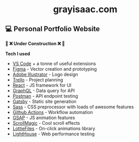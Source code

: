 <h1 align="center">
  grayisaac.com
</h1>

## 💻 Personal Portfolio Website

**🚧 ❌ Under Construction ❌ 🚧**


**Tech I used**
- [VS Code](https://code.visualstudio.com/) + a tonne of useful extensions
- [Figma](https://www.figma.com) - Vector creation and prototyping
- [Adobe Illustrator](https://www.adobe.com/au/products/illustrator.html) - Logo design
- [Trello](https://trello.com) - Project planning
- [React](https://reactjs.org/) - JS framework for UI
- [GraphQL](https://graphql.org/) - Data query for API
- [Postman](https://www.postman.com/) - API endpoint testing
- [Gatsby](https://www.gatsbyjs.com/) - Static site generation
- [Sass](https://sass-lang.com/) - CSS preprocessor with loads of awesome features
- [Github Actions](https://github.com/features/actions) - Workflow automation
- [GSAP](https://greensock.com/gsap/) - JS animation features
- [ScrollMagic](https://scrollmagic.io/) - Cool scroll effects
- [LottieFiles](https://lottiefiles.com/) - On-click animations library
- [LightHouse](https://github.com/GoogleChrome/lighthouse) - Web performance testing
  
